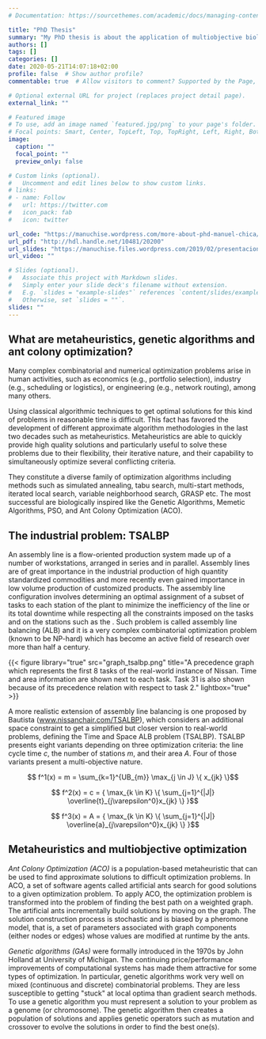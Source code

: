 ```yaml
---
# Documentation: https://sourcethemes.com/academic/docs/managing-content/

title: "PhD Thesis"
summary: "My PhD thesis is about the application of multiobjective biologically-inspired metaheuristics: Ant Colony Optimization (ACO) and Genetic Algorithms to solve the Time and Space Assembly Line Balancing Problem (TSALBP)."
authors: []
tags: []
categories: []
date: 2020-05-21T14:07:18+02:00
profile: false  # Show author profile?
commentable: true  # Allow visitors to comment? Supported by the Page, Post, and Docs content types.

# Optional external URL for project (replaces project detail page).
external_link: ""

# Featured image
# To use, add an image named `featured.jpg/png` to your page's folder.
# Focal points: Smart, Center, TopLeft, Top, TopRight, Left, Right, BottomLeft, Bottom, BottomRight.
image:
  caption: ""
  focal_point: ""
  preview_only: false

# Custom links (optional).
#   Uncomment and edit lines below to show custom links.
# links:
# - name: Follow
#   url: https://twitter.com
#   icon_pack: fab
#   icon: twitter

url_code: "https://manuchise.wordpress.com/more-about-phd-manuel-chica/"
url_pdf: "http://hdl.handle.net/10481/20200"
url_slides: "https://manuchise.files.wordpress.com/2019/02/presentacion_tesis_mchica.pdf"
url_video: ""

# Slides (optional).
#   Associate this project with Markdown slides.
#   Simply enter your slide deck's filename without extension.
#   E.g. `slides = "example-slides"` references `content/slides/example-slides.md`.
#   Otherwise, set `slides = ""`.
slides: ""
---
```



## What are metaheuristics, genetic algorithms and ant colony optimization?

Many complex combinatorial and numerical optimization problems arise in human activities, such as economics (e.g., portfolio selection), industry (e.g., scheduling or logistics), or engineering (e.g., network routing), among many others.

Using classical algorithmic techniques to get optimal solutions for this kind of problems in reasonable time is difficult. This fact has favored the development of different approximate algorithm methodologies in the last two decades such as metaheuristics. Metaheuristics are able to quickly provide high quality solutions and particularly useful to solve these problems due to their flexibility, their iterative nature, and their capability to simultaneously optimize several conflicting criteria. 

They constitute a diverse family of optimization algorithms including methods such as simulated annealing, tabu search, multi-start methods, iterated local search, variable neighborhood search, GRASP etc. The most successful are biologically inspired like the Genetic Algorithms, Memetic Algorithms, PSO, and Ant Colony Optimization (ACO).


## The industrial problem: TSALBP

An assembly line is a flow-oriented production system made up of a number of workstations, arranged in series and in parallel. Assembly lines are of great importance in the industrial production of high quantity standardized commodities and more recently even gained importance in low volume production of customized products. The assembly line configuration involves determining an optimal assignment of a subset of tasks to each station of the plant to minimize the inefficiency of the line or its total downtime while respecting all the constraints imposed on the tasks and on the stations such as the . Such problem is called assembly line balancing (ALB) and it is a very complex combinatorial optimization problem (known to be NP-hard) which has become an active field of research over more than half a century.

{{< figure library="true" src="graph_tsalbp.png" title="A precedence graph which represents the first 8 tasks of the real-world instance of Nissan. Time and area information are shown next to each task. Task 31 is also shown because of its precedence relation with respect to task 2." lightbox="true" >}}


A more realistic extension of assembly line balancing is one proposed by Bautista (www.nissanchair.com/TSALBP), which considers an additional space constraint to get a simplified but closer version to real-world problems, defining the Time and Space ALB problem (TSALBP). TSALBP presents eight variants depending on three optimization criteria: the line cycle time $c$, the number of stations $m$, and their area $A$. Four of those variants present a multi-objective nature.

$$ f^1(x) =  m =  \sum_{k=1}^{UB_{m}} \max_{j \in J} \{ x_{jk}  \}$$

$$ f^2(x) =  c =  {  \max_{k \in K} \{ \sum_{j=1}^{|J|} \overline{t}_{j\varepsilon^0}x_{jk} \} }$$

$$ f^3(x) =  A =  {  \max_{k \in K} \{ \sum_{j=1}^{|J|} \overline{a}_{j\varepsilon^0}x_{jk} \} }$$


## Metaheuristics and multiobjective optimization

*Ant Colony Optimization (ACO)* is a population-based metaheuristic that can be used to find approximate solutions to difficult optimization problems. In ACO, a set of software agents called artificial ants search for good solutions to a given optimization problem. To apply ACO, the optimization problem is transformed into the problem of finding the best path on a weighted graph. The artificial ants incrementally build solutions by moving on the graph. The solution construction process is stochastic and is biased by a pheromone model, that is, a set of parameters associated with graph components (either nodes or edges) whose values are modified at runtime by the ants.

*Genetic algorithms (GAs)* were formally introduced in the 1970s by John Holland at University of Michigan. The continuing price/performance improvements of computational systems has made them attractive for some types of optimization. In particular, genetic algorithms work very well on mixed (continuous and discrete) combinatorial problems. They are less susceptible to getting "stuck" at local optima than gradient search methods. To use a genetic algorithm you must represent a solution to your problem as a genome (or chromosome). The genetic algorithm then creates a population of solutions and applies genetic operators such as mutation and crossover to evolve the solutions in order to find the best one(s).




